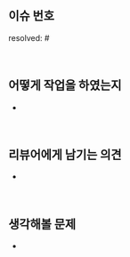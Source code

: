## 이슈 번호

resolved: #

<br>

## 어떻게 작업을 하였는지

-

<br>

## 리뷰어에게 남기는 의견

-

<br>

## 생각해볼 문제

-

<br>
